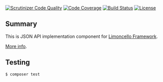 [![Scrutinizer Code Quality](https://scrutinizer-ci.com/g/niftycorner/limoncello-php-package-flute/badges/quality-score.png?b=master)](https://scrutinizer-ci.com/g/niftycorner/limoncello-php-package-flute/?branch=master)
[![Code Coverage](https://scrutinizer-ci.com/g/niftycorner/limoncello-php-package-flute/badges/coverage.png?b=master)](https://scrutinizer-ci.com/g/niftycorner/limoncello-php-package-flute/?branch=master)
[![Build Status](https://travis-ci.org/niftycorner/limoncello-php-package-flute.svg?branch=master)](https://travis-ci.org/niftycorner/limoncello-php-package-flute)
[![License](https://img.shields.io/github/license/limoncello-php/framework.svg)](https://packagist.org/packages/limoncello-php/framework)

## Summary

This is JSON API implementation component for [Limoncello Framework](https://github.com/limoncello-php/framework).

[More info](https://github.com/limoncello-php/framework).

## Testing

```bash
$ composer test
```
